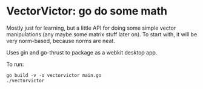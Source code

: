 VectorVictor: go do some math
=============================

Mostly just for learning, but a little API for doing some simple vector
manipulations (any maybe some matrix stuff later on). To start with, it 
will be very norm-based, because norms are neat.

Uses gin and go-thrust to package as a webkit desktop app.

To run:

    go build -v -o vectorvictor main.go
    ./vectorvictor


